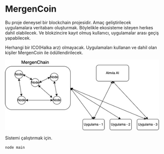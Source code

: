 # MergenCoin

Bu proje deneysel bir blockchain projesidir. Amaç geliştirilecek uygulamalara veritabanı oluşturmak. Böylelikle ekosisteme isteyen herkes dahil olabilecek. Ve blokzincire kayıt olmuş kullanıcı, uygulamalar arası geçiş yapabilecek.

Herhangi bir ICO(Halka arz) olmayacak. Uygulamaları kullanan ve dahil olan kişiler MergenCoin ile ödüllendirilecek.

![alt text](https://github.com/eokayakca/MergenCoin/blob/main/diagram.jpg?raw=true)


Sistemi çalıştırmak için.
```
node main
```